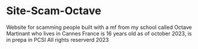 # Site-Scam-Octave
Website for scamming people built with a mf from my school called Octave Martinant who lives in Cannes France is 16 years old as of october 2023, is in prepa in PCSI
All rights reserverd
2023
